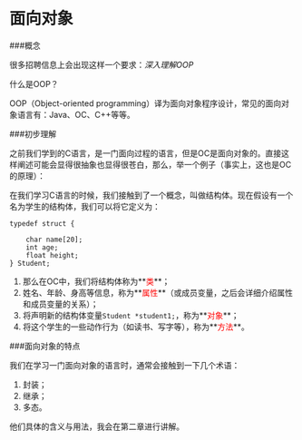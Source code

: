 # 面向对象

###概念

很多招聘信息上会出现这样一个要求：*深入理解OOP*

什么是OOP？

OOP（Object-oriented programming）译为面向对象程序设计，常见的面向对象语言有：Java、OC、C++等等。

###初步理解

之前我们学到的C语言，是一门面向过程的语言，但是OC是面向对象的。直接这样阐述可能会显得很抽象也显得很苍白，那么，举一个例子（事实上，这也是OC的原理）：

在我们学习C语言的时候，我们接触到了一个概念，叫做结构体。现在假设有一个名为学生的结构体，我们可以将它定义为：

```
typedef struct {

    char name[20];
    int age;
    float height;
} Student;
```

1. 那么在OC中，我们将结构体称为**<font color=red>类</font>**；
2. 姓名、年龄、身高等信息，称为**<font color=red>属性</font>**（或成员变量，之后会详细介绍属性和成员变量的关系）；
3. 将声明新的结构体变量`Student *student1;`，称为**<font color=red>对象</font>**；
4. 将这个学生的一些动作行为（如读书、写字等），称为**<font color=red>方法</font>**。

###面向对象的特点

我们在学习一门面向对象的语言时，通常会接触到一下几个术语：
1. 封装；
2. 继承；
3. 多态。

他们具体的含义与用法，我会在第二章进行讲解。
